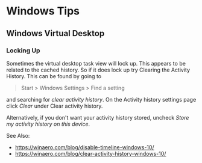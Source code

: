 # Windows Tips

## Windows Virtual Desktop

### Locking Up

Sometimes the virtual desktop task view will lock up. This appears to be related to the cached history.
So if it does lock up try Clearing the Activity History. This can be found by going to

> Start > Windows Settings > Find a setting

and searching for *clear activity history*. On the Activity history settings page click *Clear* under Clear activity history.

Alternatively, if you don't want your activity history stored, uncheck *Store my activity history on this device*.

See Also:
- https://winaero.com/blog/disable-timeline-windows-10/ 
- https://winaero.com/blog/clear-activity-history-windows-10/
